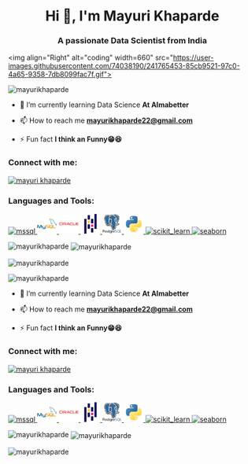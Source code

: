 
<h1 align="center">Hi 👋, I'm Mayuri Khaparde</h1>
<h3 align="center">A passionate Data Scientist from India</h3>

<img align="Right" alt="coding" width=660" src="https://user-images.githubusercontent.com/74038190/241765453-85cb9521-97c0-4a65-9358-7db8099fac7f.gif">

<p align="left"> <img src="https://komarev.com/ghpvc/?username=mayurikhaparde&label=Profile%20views&color=0e75b6&style=flat" alt="mayurikhaparde" /> </p>

- 🌱 I’m currently learning Data Science **At Almabetter**

- 📫 How to reach me **mayurikhaparde22@gmail.com**

- ⚡ Fun fact **I think an Funny😁😆**

<h3 align="left">Connect with me:</h3>
<p align="left">
<a href="https://linkedin.com/in/mayuri khaparde" target="blank"><img align="center" src="https://raw.githubusercontent.com/rahuldkjain/github-profile-readme-generator/master/src/images/icons/Social/linked-in-alt.svg" alt="mayuri khaparde" height="30" width="40" /></a>
</p>

<h3 align="left">Languages and Tools:</h3>
<p align="left"> <a href="https://www.microsoft.com/en-us/sql-server" target="_blank" rel="noreferrer"> <img src="https://www.svgrepo.com/show/303229/microsoft-sql-server-logo.svg" alt="mssql" width="40" height="40"/> </a> <a href="https://www.mysql.com/" target="_blank" rel="noreferrer"> <img src="https://raw.githubusercontent.com/devicons/devicon/master/icons/mysql/mysql-original-wordmark.svg" alt="mysql" width="40" height="40"/> </a> <a href="https://www.oracle.com/" target="_blank" rel="noreferrer"> <img src="https://raw.githubusercontent.com/devicons/devicon/master/icons/oracle/oracle-original.svg" alt="oracle" width="40" height="40"/> </a> <a href="https://pandas.pydata.org/" target="_blank" rel="noreferrer"> <img src="https://raw.githubusercontent.com/devicons/devicon/2ae2a900d2f041da66e950e4d48052658d850630/icons/pandas/pandas-original.svg" alt="pandas" width="40" height="40"/> </a> <a href="https://www.postgresql.org" target="_blank" rel="noreferrer"> <img src="https://raw.githubusercontent.com/devicons/devicon/master/icons/postgresql/postgresql-original-wordmark.svg" alt="postgresql" width="40" height="40"/> </a> <a href="https://www.python.org" target="_blank" rel="noreferrer"> <img src="https://raw.githubusercontent.com/devicons/devicon/master/icons/python/python-original.svg" alt="python" width="40" height="40"/> </a> <a href="https://scikit-learn.org/" target="_blank" rel="noreferrer"> <img src="https://upload.wikimedia.org/wikipedia/commons/0/05/Scikit_learn_logo_small.svg" alt="scikit_learn" width="40" height="40"/> </a> <a href="https://seaborn.pydata.org/" target="_blank" rel="noreferrer"> <img src="https://seaborn.pydata.org/_images/logo-mark-lightbg.svg" alt="seaborn" width="40" height="40"/> </a> </p>

<p><img align="left" src="https://github-readme-stats.vercel.app/api/top-langs?username=mayurikhaparde&show_icons=true&locale=en&layout=compact" alt="mayurikhaparde" /></p>

<p>&nbsp;<img align="center" src="https://github-readme-stats.vercel.app/api?username=mayurikhaparde&show_icons=true&locale=en" alt="mayurikhaparde" /></p>

<p><img align="center" src="https://github-readme-streak-stats.herokuapp.com/?user=mayurikhaparde&" alt="mayurikhaparde" /></p>


<p align="left"> <img src="https://komarev.com/ghpvc/?username=mayurikhaparde&label=Profile%20views&color=0e75b6&style=flat" alt="mayurikhaparde" /> </p>

- 🌱 I’m currently learning Data Science **At Almabetter**

- 📫 How to reach me **mayurikhaparde22@gmail.com**

- ⚡ Fun fact **I think an Funny😁😆**

<h3 align="left">Connect with me:</h3>
<p align="left">
<a href="https://linkedin.com/in/mayuri khaparde" target="blank"><img align="center" src="https://raw.githubusercontent.com/rahuldkjain/github-profile-readme-generator/master/src/images/icons/Social/linked-in-alt.svg" alt="mayuri khaparde" height="30" width="40" /></a>
</p>

<h3 align="left">Languages and Tools:</h3>
<p align="left"> <a href="https://www.microsoft.com/en-us/sql-server" target="_blank" rel="noreferrer"> <img src="https://www.svgrepo.com/show/303229/microsoft-sql-server-logo.svg" alt="mssql" width="40" height="40"/> </a> <a href="https://www.mysql.com/" target="_blank" rel="noreferrer"> <img src="https://raw.githubusercontent.com/devicons/devicon/master/icons/mysql/mysql-original-wordmark.svg" alt="mysql" width="40" height="40"/> </a> <a href="https://www.oracle.com/" target="_blank" rel="noreferrer"> <img src="https://raw.githubusercontent.com/devicons/devicon/master/icons/oracle/oracle-original.svg" alt="oracle" width="40" height="40"/> </a> <a href="https://pandas.pydata.org/" target="_blank" rel="noreferrer"> <img src="https://raw.githubusercontent.com/devicons/devicon/2ae2a900d2f041da66e950e4d48052658d850630/icons/pandas/pandas-original.svg" alt="pandas" width="40" height="40"/> </a> <a href="https://www.postgresql.org" target="_blank" rel="noreferrer"> <img src="https://raw.githubusercontent.com/devicons/devicon/master/icons/postgresql/postgresql-original-wordmark.svg" alt="postgresql" width="40" height="40"/> </a> <a href="https://www.python.org" target="_blank" rel="noreferrer"> <img src="https://raw.githubusercontent.com/devicons/devicon/master/icons/python/python-original.svg" alt="python" width="40" height="40"/> </a> <a href="https://scikit-learn.org/" target="_blank" rel="noreferrer"> <img src="https://upload.wikimedia.org/wikipedia/commons/0/05/Scikit_learn_logo_small.svg" alt="scikit_learn" width="40" height="40"/> </a> <a href="https://seaborn.pydata.org/" target="_blank" rel="noreferrer"> <img src="https://seaborn.pydata.org/_images/logo-mark-lightbg.svg" alt="seaborn" width="40" height="40"/> </a> </p>

<p><img align="left" src="https://github-readme-stats.vercel.app/api/top-langs?username=mayurikhaparde&show_icons=true&locale=en&layout=compact" alt="mayurikhaparde" /></p>

<p>&nbsp;<img align="center" src="https://github-readme-stats.vercel.app/api?username=mayurikhaparde&show_icons=true&locale=en" alt="mayurikhaparde" /></p>

<p><img align="center" src="https://github-readme-streak-stats.herokuapp.com/?user=mayurikhaparde&" alt="mayurikhaparde" /></p>
